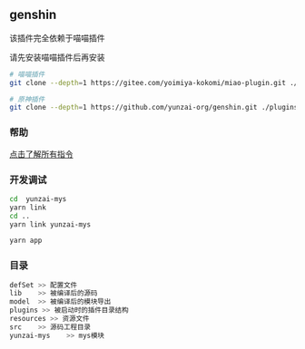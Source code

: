 ## genshin

该插件完全依赖于喵喵插件

请先安装喵喵插件后再安装

```sh
# 喵喵插件
git clone --depth=1 https://gitee.com/yoimiya-kokomi/miao-plugin.git ./plugins/miao-plugin/
```

```sh
# 原神插件
git clone --depth=1 https://github.com/yunzai-org/genshin.git ./plugins/genshin/
```

### 帮助

[点击了解所有指令](./README_HELP.md)

### 开发调试

```sh
cd  yunzai-mys
yarn link
cd ..
yarn link yunzai-mys
```

```sh
yarn app
```

### 目录

```sh
defSet >> 配置文件
lib    >> 被编译后的源码
model  >> 被编译后的模块导出
plugins >> 被启动时的插件目录结构
resources >> 资源文件
src    >> 源码工程目录
yunzai-mys    >> mys模块
```
